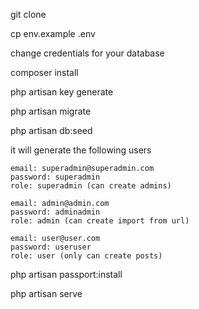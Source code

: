 git clone 

cp env.example .env 

change credentials for your database

composer install

php artisan key generate

php artisan migrate

php artisan db:seed

it will generate the following users

    email: superadmin@superadmin.com 
    password: superadmin 
    role: superadmin (can create admins)

    email: admin@admin.com 
    password: adminadmin 
    role: admin (can create import from url)

    email: user@user.com 
    password: useruser 
    role: user (only can create posts)


php artisan passport:install

php artisan serve


